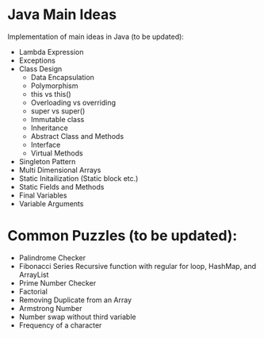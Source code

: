 # Java Main Ideas
Implementation of main ideas in Java (to be updated):

- Lambda Expression
- Exceptions
- Class Design
  - Data Encapsulation
  - Polymorphism
  - this vs this()
  - Overloading vs overriding
  - super vs super()
  - Immutable class
  - Inheritance
  - Abstract Class and Methods
  - Interface
  - Virtual Methods
- Singleton Pattern
- Multi Dimensional Arrays
- Static Initailization (Static block etc.)
- Static Fields and Methods
- Final Variables
- Variable Arguments


# Common Puzzles (to be updated):

- Palindrome Checker
- Fibonacci Series Recursive function with regular for loop, HashMap, and ArrayList
- Prime Number Checker
- Factorial
- Removing Duplicate from an Array
- Armstrong Number
- Number swap without third variable
- Frequency of a character
